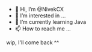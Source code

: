 - 👋 Hi, I’m @NivekCX
- 👀 I’m interested in ...
- 🌱 I’m currently learning Java
- 📫 How to reach me ...

<!---
NivekCX/NivekCX is a ✨ special ✨ repository because its `README.md` (this file) appears on your GitHub profile.
You can click the Preview link to take a look at your changes.
--->

wip, I'll come back ^^
